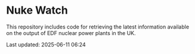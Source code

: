 # Nuke Watch

This repository includes code for retrieving the latest information available on the output of EDF nuclear power plants in the UK.

Last updated: 2025-06-11 06:24